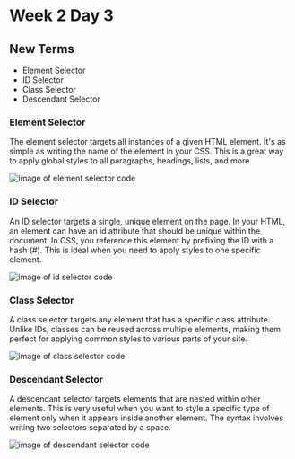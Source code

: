 # Week 2 Day 3

## New Terms
- Element Selector
- ID Selector
- Class Selector
- Descendant Selector

### Element Selector
The element selector targets all instances of a given HTML element. It's as simple as writing the name of the element in your CSS. This is a great way to apply global styles to all paragraphs, headings, lists, and more.

![image of element selector code](https://developer.mozilla.org/en-US/docs/Learn_web_development/Core/Styling_basics/Basic_selectors/selector.png)


### ID Selector
An ID selector targets a single, unique element on the page. In your HTML, an element can have an id attribute that should be unique within the document. In CSS, you reference this element by prefixing the ID with a hash (#). This is ideal when you need to apply styles to one specific element.

![image of id selector code](https://img.uxcel.com/practices/id-selector-1621257128634/a-1664876259265-2x.jpg)

### Class Selector
A class selector targets any element that has a specific class attribute. Unlike IDs, classes can be reused across multiple elements, making them perfect for applying common styles to various parts of your site.

![image of class selector code](https://img.uxcel.com/practices/class-selector-1621257065434/a-1664876252395-2x.jpg)

### Descendant Selector 
A descendant selector targets elements that are nested within other elements. This is very useful when you want to style a specific type of element only when it appears inside another element. The syntax involves writing two selectors separated by a space.

![image of descendant selector code](https://global.discourse-cdn.com/codecademy/original/5X/2/d/e/7/2de7e0a42c79659838c28ccf4451b08e4b5e9751.jpeg)